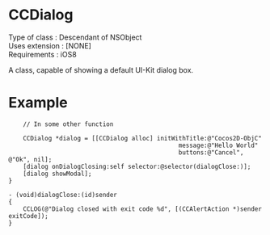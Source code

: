 CCDialog
========

Type of class  : Descendant of NSObject  
Uses extension : [NONE]  
Requirements   : iOS8

A class, capable of showing a default UI-Kit dialog box.

Example
=======

```
    // In some other function
    
    CCDialog *dialog = [[CCDialog alloc] initWithTitle:@"Cocos2D-ObjC" 
                                               message:@"Hello World" 
                                               buttons:@"Cancel", @"Ok", nil];
    [dialog onDialogClosing:self selector:@selector(dialogClose:)];
    [dialog showModal];
}

- (void)dialogClose:(id)sender
{
    CCLOG(@"Dialog closed with exit code %d", [(CCAlertAction *)sender exitCode]);
}
```  


